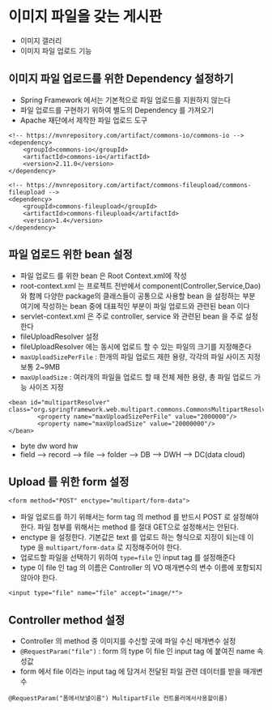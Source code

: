 # 이미지 파일을 갖는 게시판
* 이미지 갤러리
* 이미지 파일 업로드 기능

## 이미지 파일 업로드를 위한 Dependency 설정하기
* Spring Framework 에서는 기본적으로 파일 업로드를 지원하지 않는다
* 파일 업로드를 구현하기 위하여 별도의 Dependency 를 가져오기
* Apache 재단에서 제작한 파일 업로드 도구
```
<!-- https://mvnrepository.com/artifact/commons-io/commons-io -->
<dependency>
    <groupId>commons-io</groupId>
    <artifactId>commons-io</artifactId>
    <version>2.11.0</version>
</dependency>
```
```
<!-- https://mvnrepository.com/artifact/commons-fileupload/commons-fileupload -->
<dependency>
    <groupId>commons-fileupload</groupId>
    <artifactId>commons-fileupload</artifactId>
    <version>1.4</version>
</dependency>

```

## 파일 업로드 위한 bean 설정
* 파일 업로드 를 위한 bean 은 Root Context.xml에 작성
* root-context.xml 는 프로젝트 전반에서 component(Controller,Service,Dao) 와 함께 다양한 package의 클래스들이 공통으로 사용할 bean 을 설정하는 부분 여기에 작성하는 bean 중에 대표적인 부분이 파일 업로드와 관련된 bean 이다
* servlet-context.xml 은 주로 controller, service 와 관련된 bean 을 주로 설정한다
* fileUploadResolver 설정
* fileUploadResolver 에는 동시에 업로드 할 수 있는 파일의 크기를 지정해준다
* ```maxUploadSizePerFile``` : 한개의 파일 업로드 제한 용량, 각각의 파일 사이즈 지정 보통 2~9MB
* ```maxUploadSize``` : 여러개의 파일을 업로드 할 때 전체 제한 용량, 총 파일 업로드 가능 사이즈 지정

```
<bean id="multipartResolver" class="org.springframework.web.multipart.commons.CommonsMultipartResolver">
	 	<property name="maxUploadSizePerFile" value="2000000"/>
	 	<property name="maxUploadSize" value="20000000"/>
</bean>
```
* byte dw word hw
* field --> record --> file --> folder --> DB --> DWH --> DC(data cloud)

## Upload 를 위한 form 설정
```
<form method="POST" enctype="multipart/form-data">
```
* 파일 업로드를 하기 위해서는 form tag 의 method 를 반드시 POST 로 설정해야 한다. 파일 첨부를 위해서는 method 를 절대 GET으로 설정해서는 안된다.
* enctype 을 설정한다. 기본값은 text 를 업로드 하는 형식으로 지정이 되는데 이 type 을 ```multipart/form-data``` 로 지정해주어야 한다.
* 업로드할 파일을 선택하기 위하여 ```type=file``` 인 input tag 를 설정해준다
* type 이 file 인 tag 의 이름은 Controller 의 VO 매개변수의 변수 이름에 포함되지 않아야 한다.
```
<input type="file" name="file" accept="image/*">
```

## Controller method 설정
* Controller 의 method 중 이미지를 수신할 곳에 파일 수신 매개변수 설정
* ```@RequestParam("file")``` : form 의 type 이 file 인 input tag 에 붙여진 name 속성값
* form 에서 file 이라는 input tag 에 담겨서 전달된 파일 관련 데이터를 받을 매개변수
```
@RequestParam("폼에서보낼이름") MultipartFile 컨트롤러에서사용할이름)
```